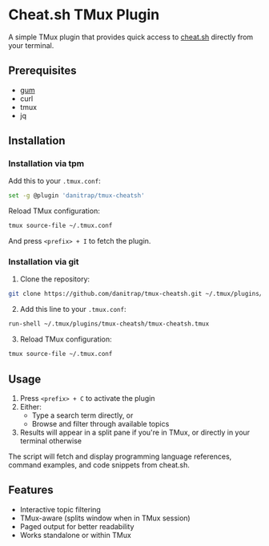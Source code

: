 # Cheat.sh TMux Plugin

A simple TMux plugin that provides quick access to [cheat.sh](https://cheat.sh/) directly from your terminal.

## Prerequisites

- [gum](https://github.com/charmbracelet/gum)
- curl
- tmux
- jq

## Installation

### Installation via tpm

Add this to your `.tmux.conf`:

```bash
set -g @plugin 'danitrap/tmux-cheatsh'
```

Reload TMux configuration:

```bash
tmux source-file ~/.tmux.conf
```

And press `<prefix> + I` to fetch the plugin.

### Installation via git

1. Clone the repository:

```bash
git clone https://github.com/danitrap/tmux-cheatsh.git ~/.tmux/plugins/tmux-cheatsh
```

2. Add this line to your `.tmux.conf`:

```bash
run-shell ~/.tmux/plugins/tmux-cheatsh/tmux-cheatsh.tmux
```

3. Reload TMux configuration:

```bash
tmux source-file ~/.tmux.conf
```

## Usage

1. Press `<prefix> + C` to activate the plugin
2. Either:
   - Type a search term directly, or
   - Browse and filter through available topics
3. Results will appear in a split pane if you're in TMux, or directly in your terminal otherwise

The script will fetch and display programming language references, command examples, and code snippets from cheat.sh.

## Features

- Interactive topic filtering
- TMux-aware (splits window when in TMux session)
- Paged output for better readability
- Works standalone or within TMux

